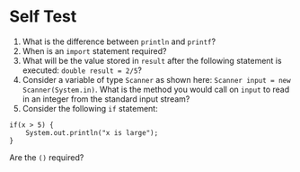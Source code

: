 Self Test
=========


1. What is the difference between `println` and `printf`?
2. When is an `import` statement required?
3. What will be the value stored in `result` after the following statement is executed: `double result = 2/5`?
4. Consider a variable of type `Scanner` as shown here: `Scanner input = new Scanner(System.in)`. What is the method you would call on `input` to read in an integer from the standard input stream?
5. Consider the following `if` statement:

```
if(x > 5) {
	System.out.println("x is large");
}
```
Are the `()` required? 
